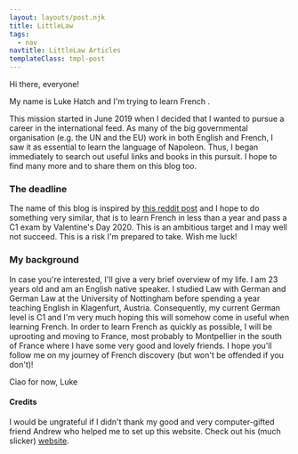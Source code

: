 ```yaml
---
layout: layouts/post.njk
title: LittleLaw
tags:
  - nav
navtitle: LittleLaw Articles
templateClass: tmpl-post
---
```


Hi there, everyone! 

My name is Luke Hatch and I'm trying to learn French .                                   
                                                                          

This mission started in June 2019 when I decided that I wanted to pursue a career in the international feed. As many of the big governmental organisation (e.g. the UN and the EU) work in both English and French, I saw it as essential to learn the language of Napoleon. Thus, I began immediately to search out useful links and books in this pursuit. I hope to find many more and to share them on this blog too. 

### The deadline

The name of this blog is inspired by [this reddit post](https://www.reddit.com/r/French/comments/7j37er/0_to_c1_in_a_year_lessons_learned/) and I hope to do something very similar, that is to learn French in less than a year and pass a C1 exam by Valentine's Day 2020. This is an ambitious target and I may well not succeed. This is a risk I'm prepared to take. Wish me luck!

### My background

In case you're interested, I'll give a very brief overview of my life. I am 23 years old and am an English native speaker. I studied Law with German and German Law at the University of Nottingham before spending a year teaching English in Klagenfurt, Austria. Consequently, my current German level is C1 and I'm very much hoping this will somehow come in useful when learning French. 
In order to learn French as quickly as possible, I will be uprooting and moving to France, most probably to Montpellier in the south of France where I have some very good and lovely friends. I hope you'll follow me on my journey of French discovery (but won't be offended if you don't)!

Ciao for now,
Luke

#### Credits
I would be ungrateful if I didn't thank my good and very computer-gifted friend Andrew who helped me to set up this website. Check out his (much slicker) [website](https://andrewleedham.me). 
